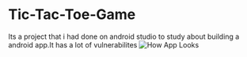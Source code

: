 # Tic-Tac-Toe-Game
Its a project that i had done on android studio to study about building a android app.It has a lot of vulnerabilites 
![How App Looks](https://user-images.githubusercontent.com/73493598/162604291-f2c82e70-858e-4524-a256-71daed4e9cac.jpg)
